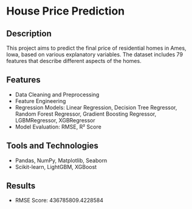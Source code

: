 # House Price Prediction
## Description
This project aims to predict the final price of residential homes in Ames, Iowa, based on various explanatory variables. The dataset includes 79 features that describe different aspects of the homes.

## Features
- Data Cleaning and Preprocessing
- Feature Engineering
- Regression Models: Linear Regression, Decision Tree Regressor, Random Forest Regressor, Gradient Boosting Regressor, LGBMRegressor, XGBRegressor
- Model Evaluation: RMSE, R² Score

## Tools and Technologies
- Pandas, NumPy, Matplotlib, Seaborn
- Scikit-learn, LightGBM, XGBoost

## Results
- RMSE Score: 436785809.4228584
